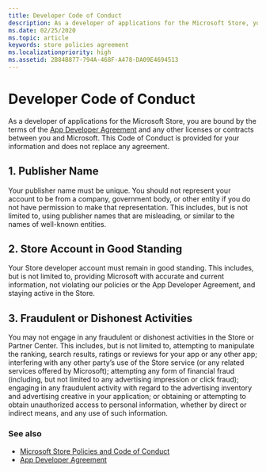 ```yaml
---
title: Developer Code of Conduct
description: As a developer of applications for the Microsoft Store, you are bound by the terms of the App Developer Agreement and any other licenses or contracts between you and Microsoft.
ms.date: 02/25/2020
ms.topic: article
keywords: store policies agreement
ms.localizationpriority: high
ms.assetid: 2B84B877-794A-468F-A478-DA09E4694513
---
```


# Developer Code of Conduct

As a developer of applications for the Microsoft Store, you are bound by the terms of the [App Developer Agreement](https://docs.microsoft.com/legal/windows/agreements/app-developer-agreement) and any other licenses or contracts between you and Microsoft. This Code of Conduct is provided for your information and does not replace any agreement.


## 1. Publisher Name

Your publisher name must be unique. You should not represent your account to be from a company, government body, or other entity if you do not have permission to make that representation. This includes, but is not limited to, using publisher names that are misleading, or similar to the names of well-known entities.


## 2. Store Account in Good Standing

Your Store developer account must remain in good standing. This includes, but is not limited to, providing Microsoft with accurate and current information, not violating our policies or the App Developer Agreement, and staying active in the Store.


## 3. Fraudulent or Dishonest Activities

You may not engage in any fraudulent or dishonest activities in the Store or Partner Center. This includes, but is not limited to, attempting to manipulate the ranking, search results, ratings or reviews for your app or any other app; interfering with any other party’s use of the Store service (or any related services offered by Microsoft); attempting any form of financial fraud (including, but not limited to any advertising impression or click fraud); engaging in any fraudulent activity with regard to the advertising inventory and advertising creative in your application; or obtaining or attempting to obtain unauthorized access to personal information, whether by direct or indirect means, and any use of such information.


### See also

- [Microsoft Store Policies and Code of Conduct](store-policies-and-code-of-conduct.md)
- [App Developer Agreement](https://docs.microsoft.com/legal/windows/agreements/app-developer-agreement)